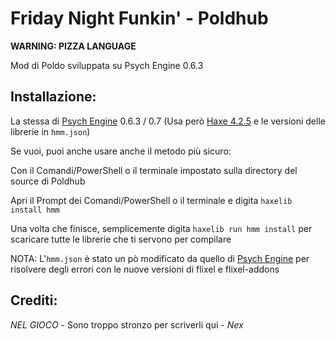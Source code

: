 # Friday Night Funkin' - Poldhub
**WARNING: PIZZA LANGUAGE**

Mod di Poldo sviluppata su Psych Engine 0.6.3

## Installazione:
La stessa di [Psych Engine](https://github.com/ShadowMario/FNF-PsychEngine) 0.6.3 / 0.7 (Usa però [Haxe 4.2.5](https://haxe.org/download/version/4.2.5/) e le versioni delle librerie in `hmm.json`)

Se vuoi, puoi anche usare anche il metodo più sicuro:

Con il Comandi/PowerShell o il terminale impostato sulla directory del source di Poldhub

Apri il Prompt dei Comandi/PowerShell o il terminale e digita `haxelib install hmm`

Una volta che finisce, semplicemente digita `haxelib run hmm install` per scaricare tutte le librerie che ti servono per compilare

NOTA: L'`hmm.json` è stato un pò modificato da quello di [Psych Engine](https://github.com/ShadowMario/FNF-PsychEngine) per risolvere degli errori con le nuove versioni di flixel e flixel-addons

## Crediti:
*NEL GIOCO* - Sono troppo stronzo per scriverli qui  - *Nex*
